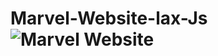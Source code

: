 # Marvel-Website-lax-Js![Marvel Website](https://user-images.githubusercontent.com/37955758/177149337-6014727d-37d8-4fb0-98fa-c1e3ffb2b595.png)
